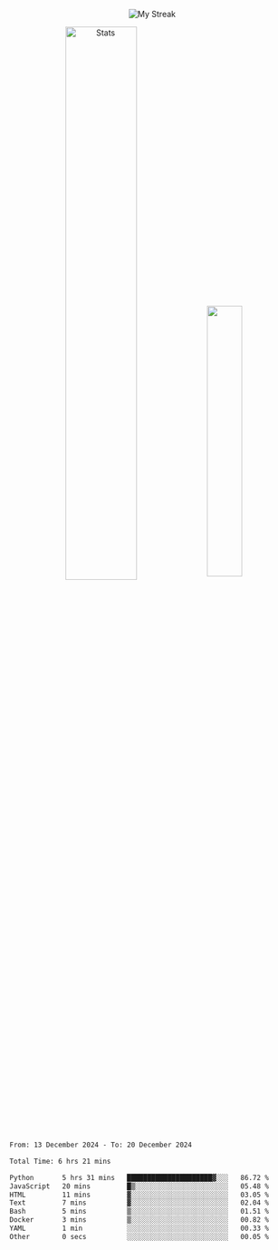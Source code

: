 <p align="center">
<picture>
  <source media="(prefers-color-scheme: dark)" srcset="http://github-readme-streak-stats.herokuapp.com?user=semolik&theme=dark&hide_border=true&background=DD272700">
  <img alt="My Streak" src="http://github-readme-streak-stats.herokuapp.com?user=semolik&hide_border=true">
</picture>
</p>
<div align="center">
  <picture>
    <source media="(prefers-color-scheme: dark)" srcset="https://github-readme-stats.vercel.app/api?username=semolik&show_icons=true&bg_color=DD272700&hide_border=true&theme=dark">
        <img alt="Stats" src="https://github-readme-stats.vercel.app/api?username=semolik&show_icons=true&bg_color=DD272700&hide_border=true" width="50%" >
  </picture>
  <sup>
  <picture>
  <source media="(prefers-color-scheme: dark)" srcset="https://github-readme-stats.vercel.app/api/top-langs/?username=semolik&layout=compact&hide_border=true&bg_color=DD272700&theme=dark">
  <img src="https://github-readme-stats.vercel.app/api/top-langs/?username=semolik&layout=compact&hide_border=true" width="35%" />
  </picture>
  </sup>
</div>
<!--START_SECTION:waka-->

```txt
From: 13 December 2024 - To: 20 December 2024

Total Time: 6 hrs 21 mins

Python       5 hrs 31 mins   █████████████████████▓░░░   86.72 %
JavaScript   20 mins         █▒░░░░░░░░░░░░░░░░░░░░░░░   05.48 %
HTML         11 mins         ▓░░░░░░░░░░░░░░░░░░░░░░░░   03.05 %
Text         7 mins          ▓░░░░░░░░░░░░░░░░░░░░░░░░   02.04 %
Bash         5 mins          ▒░░░░░░░░░░░░░░░░░░░░░░░░   01.51 %
Docker       3 mins          ▒░░░░░░░░░░░░░░░░░░░░░░░░   00.82 %
YAML         1 min           ░░░░░░░░░░░░░░░░░░░░░░░░░   00.33 %
Other        0 secs          ░░░░░░░░░░░░░░░░░░░░░░░░░   00.05 %
```

<!--END_SECTION:waka-->

